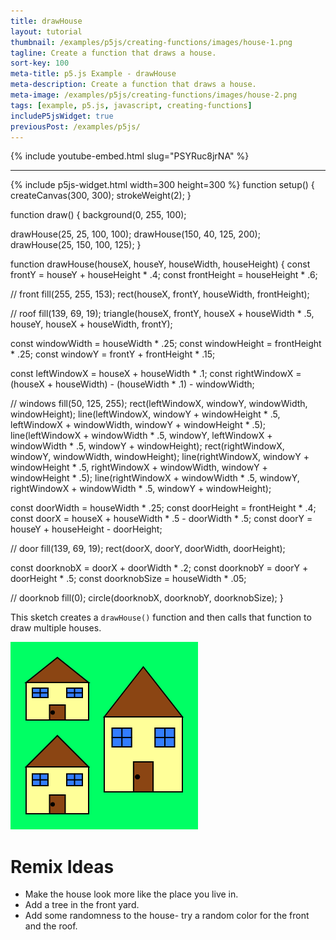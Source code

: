 ```yaml
---
title: drawHouse
layout: tutorial
thumbnail: /examples/p5js/creating-functions/images/house-1.png
tagline: Create a function that draws a house.
sort-key: 100
meta-title: p5.js Example - drawHouse
meta-description: Create a function that draws a house.
meta-image: /examples/p5js/creating-functions/images/house-2.png
tags: [example, p5.js, javascript, creating-functions]
includeP5jsWidget: true
previousPost: /examples/p5js/
---
```


{% include youtube-embed.html slug="PSYRuc8jrNA" %}

---

{% include p5js-widget.html width=300 height=300 %}
function setup() {
  createCanvas(300, 300);
  strokeWeight(2);
}

function draw() {
  background(0, 255, 100);
  
  drawHouse(25, 25, 100, 100);
  drawHouse(150, 40, 125, 200);
  drawHouse(25, 150, 100, 125);
}

function drawHouse(houseX, houseY, houseWidth, houseHeight) {
  const frontY = houseY + houseHeight * .4;
  const frontHeight = houseHeight * .6;
  
  // front
  fill(255, 255, 153);
  rect(houseX, frontY, houseWidth, frontHeight);
  
  // roof
  fill(139, 69, 19);
  triangle(houseX, frontY,
           houseX + houseWidth * .5, houseY,
           houseX + houseWidth, frontY);
  
  const windowWidth = houseWidth * .25;
  const windowHeight = frontHeight * .25;
  const windowY = frontY + frontHeight * .15;
  
  const leftWindowX = houseX + houseWidth * .1;
  const rightWindowX = (houseX + houseWidth) - 
                       (houseWidth * .1) - windowWidth;
  
  // windows 
  fill(50, 125, 255);
  rect(leftWindowX, windowY, windowWidth, windowHeight);
  line(leftWindowX, windowY + windowHeight * .5,
       leftWindowX + windowWidth, windowY + windowHeight * .5);
  line(leftWindowX + windowWidth * .5, windowY,
       leftWindowX + windowWidth * .5, windowY + windowHeight);
  rect(rightWindowX, windowY, windowWidth, windowHeight);
  line(rightWindowX, windowY + windowHeight * .5,
       rightWindowX + windowWidth, windowY + windowHeight * .5);
  line(rightWindowX + windowWidth * .5, windowY,
       rightWindowX + windowWidth * .5, windowY + windowHeight);
  
  const doorWidth = houseWidth * .25;
  const doorHeight = frontHeight * .4;
  const doorX = houseX + houseWidth * .5 - doorWidth * .5;
  const doorY = houseY + houseHeight - doorHeight;
  
  // door
  fill(139, 69, 19);
  rect(doorX, doorY, doorWidth, doorHeight);
  
  const doorknobX = doorX + doorWidth * .2;
  const doorknobY = doorY + doorHeight * .5;
  const doorknobSize = houseWidth * .05;
  
  // doorknob
  fill(0);
  circle(doorknobX, doorknobY, doorknobSize);
}
</script>

This sketch creates a `drawHouse()` function and then calls that function to draw multiple houses.

![houses](/examples/p5js/creating-functions/images/house-3.png)

# Remix Ideas

- Make the house look more like the place you live in.
- Add a tree in the front yard.
- Add some randomness to the house- try a random color for the front and the roof.